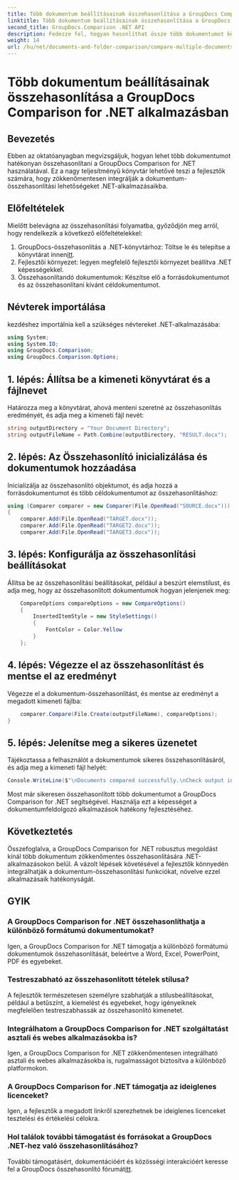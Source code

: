 ```yaml
---
title: Több dokumentum beállításainak összehasonlítása a GroupDocs Comparison for .NET alkalmazásban
linktitle: Több dokumentum beállításainak összehasonlítása a GroupDocs Comparison for .NET alkalmazásban
second_title: GroupDocs.Comparison .NET API
description: Fedezze fel, hogyan hasonlíthat össze több dokumentumot könnyedén a GroupDocs Comparison for .NET segítségével. Kövesse lépésenkénti útmutatónkat a zökkenőmentes dokumentumfeldolgozás érdekében.
weight: 14
url: /hu/net/documents-and-folder-comparison/compare-multiple-documents-settings-dotnet/
---
```


# Több dokumentum beállításainak összehasonlítása a GroupDocs Comparison for .NET alkalmazásban

## Bevezetés
Ebben az oktatóanyagban megvizsgáljuk, hogyan lehet több dokumentumot hatékonyan összehasonlítani a GroupDocs Comparison for .NET használatával. Ez a nagy teljesítményű könyvtár lehetővé teszi a fejlesztők számára, hogy zökkenőmentesen integrálják a dokumentum-összehasonlítási lehetőségeket .NET-alkalmazásaikba.
## Előfeltételek
Mielőtt belevágna az összehasonlítási folyamatba, győződjön meg arról, hogy rendelkezik a következő előfeltételekkel:
1.  GroupDocs-összehasonlítás a .NET-könyvtárhoz: Töltse le és telepítse a könyvtárat innen[itt](https://releases.groupdocs.com/comparison/net/).
2. Fejlesztői környezet: legyen megfelelő fejlesztői környezet beállítva .NET képességekkel.
3. Összehasonlítandó dokumentumok: Készítse elő a forrásdokumentumot és az összehasonlítani kívánt céldokumentumot.

## Névterek importálása
kezdéshez importálnia kell a szükséges névtereket .NET-alkalmazásába:
```csharp
using System;
using System.IO;
using GroupDocs.Comparison;
using GroupDocs.Comparison.Options;
```
## 1. lépés: Állítsa be a kimeneti könyvtárat és a fájlnevet
Határozza meg a könyvtárat, ahová menteni szeretné az összehasonlítás eredményét, és adja meg a kimeneti fájl nevét:
```csharp
string outputDirectory = "Your Document Directory";
string outputFileName = Path.Combine(outputDirectory, "RESULT.docx");
```
## 2. lépés: Az Összehasonlító inicializálása és dokumentumok hozzáadása
Inicializálja az összehasonlító objektumot, és adja hozzá a forrásdokumentumot és több céldokumentumot az összehasonlításhoz:
```csharp
using (Comparer comparer = new Comparer(File.OpenRead("SOURCE.docx")))
{
    comparer.Add(File.OpenRead("TARGET.docx"));
    comparer.Add(File.OpenRead("TARGET2.docx"));
    comparer.Add(File.OpenRead("TARGET3.docx"));
```
## 3. lépés: Konfigurálja az összehasonlítási beállításokat
Állítsa be az összehasonlítási beállításokat, például a beszúrt elemstílust, és adja meg, hogy az összehasonlított dokumentumok hogyan jelenjenek meg:
```csharp
    CompareOptions compareOptions = new CompareOptions()
    {
        InsertedItemStyle = new StyleSettings()
        {
            FontColor = Color.Yellow
        }
    };
```
## 4. lépés: Végezze el az összehasonlítást és mentse el az eredményt
Végezze el a dokumentum-összehasonlítást, és mentse az eredményt a megadott kimeneti fájlba:
```csharp
    comparer.Compare(File.Create(outputFileName), compareOptions);
}
```
## 5. lépés: Jelenítse meg a sikeres üzenetet
Tájékoztassa a felhasználót a dokumentumok sikeres összehasonlításáról, és adja meg a kimeneti fájl helyét:
```csharp
Console.WriteLine($"\nDocuments compared successfully.\nCheck output in {outputDirectory}.");
```
Most már sikeresen összehasonlított több dokumentumot a GroupDocs Comparison for .NET segítségével. Használja ezt a képességet a dokumentumfeldolgozó alkalmazások hatékony fejlesztéséhez.

## Következtetés
Összefoglalva, a GroupDocs Comparison for .NET robusztus megoldást kínál több dokumentum zökkenőmentes összehasonlítására .NET-alkalmazásokon belül. A vázolt lépések követésével a fejlesztők könnyedén integrálhatják a dokumentum-összehasonlítási funkciókat, növelve ezzel alkalmazásaik hatékonyságát.
## GYIK
### A GroupDocs Comparison for .NET összehasonlíthatja a különböző formátumú dokumentumokat?
Igen, a GroupDocs Comparison for .NET támogatja a különböző formátumú dokumentumok összehasonlítását, beleértve a Word, Excel, PowerPoint, PDF és egyebeket.
### Testreszabható az összehasonlított tételek stílusa?
A fejlesztők természetesen személyre szabhatják a stílusbeállításokat, például a betűszínt, a kiemelést és egyebeket, hogy igényeiknek megfelelően testreszabhassák az összehasonlító kimenetet.
### Integrálhatom a GroupDocs Comparison for .NET szolgáltatást asztali és webes alkalmazásokba is?
Igen, a GroupDocs Comparison for .NET zökkenőmentesen integrálható asztali és webes alkalmazásokba is, rugalmasságot biztosítva a különböző platformokon.
### A GroupDocs Comparison for .NET támogatja az ideiglenes licenceket?
Igen, a fejlesztők a megadott linkről szerezhetnek be ideiglenes licenceket tesztelési és értékelési célokra.
### Hol találok további támogatást és forrásokat a GroupDocs .NET-hez való összehasonlításához?
 További támogatásért, dokumentációért és közösségi interakcióért keresse fel a GroupDocs összehasonlító fórumát[itt](https://forum.groupdocs.com/c/comparison/12).